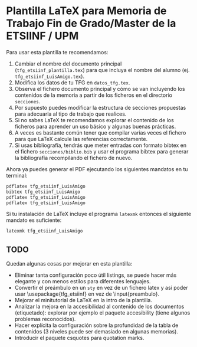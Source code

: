 # Plantilla LaTeX para Memoria de Trabajo Fin de Grado/Master de la ETSIINF / UPM

Para usar esta plantilla te recomendamos:

1. Cambiar el nombre del documento principal (`tfg_etsiinf_plantilla.tex`) para
   que incluya el nombre del alumno (ej. `tfg_etsiinf_LuisAmigo.tex`).
2. Modifica los datos de tu TFG en `datos_tfg.tex`.
3. Observa el fichero documento principal y cómo se van incluyendo los
   contenidos de la memoria a partir de los ficheros en el directorio
   `secciones`.
4. Por supuesto puedes modificar la estructura de secciones propuestas
   para adecuarla al tipo de trabajo que realices.
5. Si no sabes LaTeX te recomendamos explorar el contenido de los
   ficheros para aprender un uso básico y algunas buenas prácticas.
6. A veces es bastante común tener que compilar varias veces el
   fichero para que LaTeX calcule las referencias correctamente.
7. Si usas bibliografía, tendrás que meter entradas con formato bibtex
   en el fichero `secciones/biblio.bib` y usar el programa bibtex para
   generar la bibliografía recompilando el fichero de nuevo.

Ahora ya puedes generar el PDF ejecutando los siguientes mandatos en tu terminal:

```bash
pdflatex tfg_etsiinf_LuisAmigo
bibtex tfg_etsiinf_LuisAmigo
pdflatex tfg_etsiinf_LuisAmigo
pdflatex tfg_etsiinf_LuisAmigo
```

Si tu instalación de LaTeX incluye el programa `latexmk` entonces el siguiente mandato es suficiente:

```bash
latexmk tfg_etsiinf_LuisAmigo
```

## TODO

Quedan algunas cosas por mejorar en esta plantilla:

- Eliminar tanta configuración poco útil listings, se puede hacer más
  elegante y con menos estilos para diferentes lenguajes.
- Convertir el preámbulo en un `sty` en vez de un fichero latex y así
  poder usar \usepackage{tfg_etsiinf} en vez de \input{preambulo}.
- Mejorar el minitutorial de LaTeX en la intro de la plantilla.
- Analizar la mejora en la accesibilidad al contenido de los
  documentos (etiquetado): explorar por ejemplo el paquete
  accesibility (tiene algunos problemas reconocidos).
- Hacer explícita la configuración sobre la profundidad de la tabla de
  contenidos (3 niveles puede ser demasiado en algunas memorias).
- Introducir el paquete csquotes para quotation marks.
